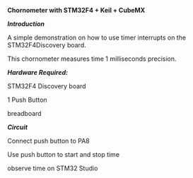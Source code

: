 ****Chornometer with STM32F4 + Keil + CubeMX****


***Introduction***

A simple demonstration on how to use timer interrupts on the STM32F4Discovery board.

This chornometer measures time 1 milliseconds precision.


***Hardware Required:***

STM32F4 Discovery board

1 Push Button

breadboard

***Circuit***

Connect push button to PA8 

Use push button to start and stop time

observe time on STM32 Studio
